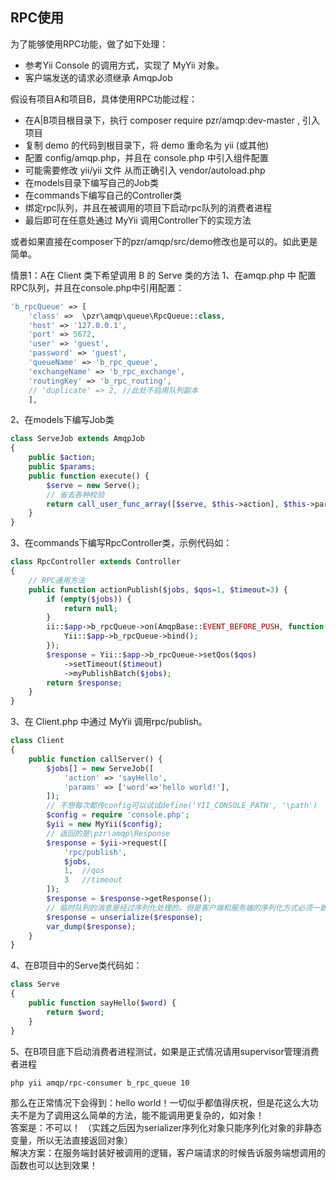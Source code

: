 ## RPC使用

为了能够使用RPC功能，做了如下处理：  
* 参考Yii Console 的调用方式，实现了 MyYii 对象。
* 客户端发送的请求必须继承 AmqpJob

假设有项目A和项目B，具体使用RPC功能过程：  
* 在A|B项目根目录下，执行 composer require pzr/amqp:dev-master , 引入项目
* 复制 demo 的代码到根目录下，将 demo 重命名为 yii (或其他)
* 配置 config/amqp.php，并且在 console.php 中引入组件配置
* 可能需要修改 yii/yii 文件 从而正确引入 vendor/autoload.php
* 在models目录下编写自己的Job类
* 在commands下编写自己的Controller类
* 绑定rpc队列，并且在被调用的项目下启动rpc队列的消费者进程
* 最后即可在任意处通过 MyYii 调用Controller下的实现方法

或者如果直接在composer下的pzr/amqp/src/demo修改也是可以的。如此更是简单。  

情景1：A在 Client 类下希望调用 B 的 Serve 类的方法
1、在amqp.php 中 配置RPC队列，并且在console.php中引用配置：
```php
'b_rpcQueue' => [
    'class' =>  \pzr\amqp\queue\RpcQueue::class,
    'host' => '127.0.0.1',
    'port' => 5672,
    'user' => 'guest',
    'password' => 'guest',
    'queueName' => 'b_rpc_queue',
    'exchangeName' => 'b_rpc_exchange',
    'routingKey' => 'b_rpc_routing',
    // 'duplicate' => 2, //此处不启用队列副本
    ],
```

2、在models下编写Job类
```php
class ServeJob extends AmqpJob
{
    public $action;
    public $params;
    public function execute() {
        $serve = new Serve();
        // 省去各种校验
        return call_user_func_array([$serve, $this->action], $this->params);
    }
}
```

3、在commands下编写RpcController类，示例代码如：
```php
class RpcController extends Controller
{
    // RPC通用方法
    public function actionPublish($jobs, $qos=1, $timeout=3) {
        if (empty($jobs)) {
            return null;
        }
        ii::$app->b_rpcQueue->on(AmqpBase::EVENT_BEFORE_PUSH, function(PushEvent $event) {
            Yii::$app->b_rpcQueue->bind();
        });
        $response = Yii::$app->b_rpcQueue->setQos($qos)
            ->setTimeout($timeout)
            ->myPublishBatch($jobs);
        return $response;
    }
}
```
3、在 Client.php 中通过 MyYii 调用rpc/publish。
```php
class Client
{
    public function callServer() {
        $jobs[] = new ServeJob([
            'action' => 'sayHello',
            'params' => ['word'=>'hello world!'],
        ]);
        // 不想每次都传config可以试试define('YII_CONSOLE_PATH', '\path')
        $config = require 'console.php';
        $yii = new MyYii($config);
        // 返回的是\pzr\amqp\Response
        $response = $yii->request([
            'rpc/publish',
            $jobs,
            1,  //qos
            3   //timeout
        ]);
        $response = $response->getResponse();
        // 临时队列的消息是经过序列化处理的。但是客户端和服务端的序列化方式必须一致
        $response = unserialize($response);
        var_dump($response);
    }
}
```

4、在B项目中的Serve类代码如：
```php
class Serve
{
    public function sayHello($word) {
        return $word;
    }
}
```

5、在B项目底下启动消费者进程测试，如果是正式情况请用supervisor管理消费者进程
```shell
php yii amqp/rpc-consumer b_rpc_queue 10
```

那么在正常情况下会得到：hello world！一切似乎都值得庆祝，但是花这么大功夫不是为了调用这么简单的方法，能不能调用更复杂的，如对象！  
答案是：不可以！
（实践之后因为serializer序列化对象只能序列化对象的非静态变量，所以无法直接返回对象）  
解决方案：在服务端封装好被调用的逻辑，客户端请求的时候告诉服务端想调用的函数也可以达到效果！
